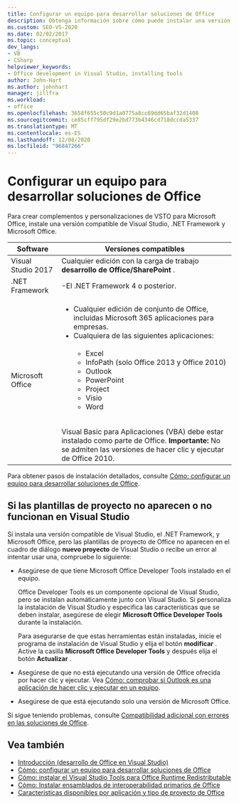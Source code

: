 ```yaml
---
title: Configurar un equipo para desarrollar soluciones de Office
description: Obtenga información sobre cómo puede instalar una versión compatible de Visual Studio, la .NET Framework y Microsoft Office para poder crear complementos y personalizaciones de VSTO para Microsoft Office.
ms.custom: SEO-VS-2020
ms.date: 02/02/2017
ms.topic: conceptual
dev_langs:
- VB
- CSharp
helpviewer_keywords:
- Office development in Visual Studio, installing tools
author: John-Hart
ms.author: johnhart
manager: jillfra
ms.workload:
- office
ms.openlocfilehash: 3658f655c50c9d1a0775a8cc69dd65baf32d1408
ms.sourcegitcommit: ce85cff795df29e2bd773b4346cd718dccda5337
ms.translationtype: MT
ms.contentlocale: es-ES
ms.lasthandoff: 12/08/2020
ms.locfileid: "96847266"
---
```

# <a name="configure-a-computer-to-develop-office-solutions"></a>Configurar un equipo para desarrollar soluciones de Office

Para crear complementos y personalizaciones de VSTO para Microsoft Office, instale una versión compatible de Visual Studio, .NET Framework y Microsoft Office.

|Software|Versiones compatibles|
|--------------|------------------------|
|Visual Studio 2017| Cualquier edición con la carga de trabajo **desarrollo de Office/SharePoint** .|
|.NET Framework|-El .NET Framework 4 o posterior.|
|Microsoft Office|<ul><li>Cualquier edición de conjunto de Office, incluidas Microsoft 365 aplicaciones para empresas.</li><li>Cualquiera de las siguientes aplicaciones:<br /><br /> <ul><li>Excel</li><li>InfoPath (solo Office 2013 y Office 2010)</li><li>Outlook</li><li>PowerPoint</li><li>Project</li><li>Visio</li><li>Word</li></ul></li></ul><br /> Visual Basic para Aplicaciones (VBA) debe estar instalado como parte de Office. **Importante:** No se admiten las versiones de hacer clic y ejecutar de Office 2010.|

Para obtener pasos de instalación detallados, consulte [Cómo: configurar un equipo para desarrollar soluciones de Office](../vsto/how-to-configure-a-computer-to-develop-office-solutions.md).

## <a name="if-project-templates-dont-appear-or-they-dont-work-in-visual-studio"></a>Si las plantillas de proyecto no aparecen o no funcionan en Visual Studio

Si instala una versión compatible de Visual Studio, el .NET Framework, y Microsoft Office, pero las plantillas de proyecto de Office no aparecen en el cuadro de diálogo **nuevo proyecto** de Visual Studio o recibe un error al intentar usar una, compruebe lo siguiente:

- Asegúrese de que tiene Microsoft Office Developer Tools instalado en el equipo.

     Office Developer Tools es un componente opcional de Visual Studio, pero se instalan automáticamente junto con Visual Studio. Si personaliza la instalación de Visual Studio y especifica las características que se deben instalar, asegúrese de elegir **Microsoft Office Developer Tools** durante la instalación.

     Para asegurarse de que estas herramientas están instaladas, inicie el programa de instalación de Visual Studio y elija el botón **modificar** . Active la casilla **Microsoft Office Developer Tools** y después elija el botón **Actualizar** .

- Asegúrese de que no está ejecutando una versión de Office ofrecida por hacer clic y ejecutar. Vea [Cómo: comprobar si Outlook es una aplicación de hacer clic y ejecutar en un equipo](/previous-versions/office/developer/office-2010/ff864733(v=office.14)).

- Asegúrese de que está ejecutando solo una versión de Microsoft Office.

Si sigue teniendo problemas, consulte [Compatibilidad adicional con errores en las soluciones de Office](../vsto/additional-support-for-errors-in-office-solutions.md).

## <a name="see-also"></a>Vea también
- [Introducción &#40;desarrollo de Office en Visual Studio&#41;](../vsto/getting-started-office-development-in-visual-studio.md)
- [Cómo: configurar un equipo para desarrollar soluciones de Office](../vsto/how-to-configure-a-computer-to-develop-office-solutions.md)
- [Cómo: instalar el Visual Studio Tools para Office Runtime Redistributable](../vsto/how-to-install-the-visual-studio-tools-for-office-runtime-redistributable.md)
- [Cómo: Instalar ensamblados de interoperabilidad primarios de Office](../vsto/how-to-install-office-primary-interop-assemblies.md)
- [Características disponibles por aplicación y tipo de proyecto de Office](../vsto/features-available-by-office-application-and-project-type.md)